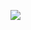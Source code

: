 ![](https://www.bu.edu/admissions/files/2018/07/17-2005-AERIALS-101-cropped-e1535295662889-1200x675.jpg)
